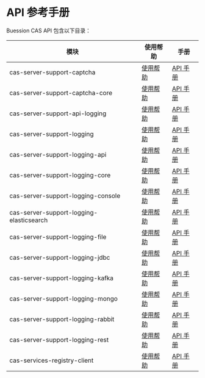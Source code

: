 # API 参考手册


Buession CAS API 包含以下目录：


|  模块                | 使用帮助                         | 手册                                                                         |
|  ----                | ----                           | ----                                 										   |
| cas-server-support-captcha                 | [使用帮助](server-support-captcha/index.md)                | [API 手册](https://javadoc.io/static/com.buession.cas/cas-server-support-captcha/3.0.1/)                |
| cas-server-support-captcha-core            | [使用帮助](server-support-captcha-core/index.md)           | [API 手册](https://javadoc.io/static/com.buession.cas/cas-server-support-captcha-core/3.0.1/)           |
| cas-server-support-api-logging             | [使用帮助](server-support-api-logging/index.md)            | [API 手册](https://javadoc.io/static/com.buession.cas/cas-server-support-api-logging/3.0.1/)            |
| cas-server-support-logging                 | [使用帮助](server-support-logging/index.md)                | [API 手册](https://javadoc.io/static/com.buession.cas/cas-server-support-logging/3.0.1/)                |
| cas-server-support-logging-api             | [使用帮助](server-support-logging-api/index.md)            | [API 手册](https://javadoc.io/static/com.buession.cas/cas-server-support-logging-api/3.0.1/)            |
| cas-server-support-logging-core            | [使用帮助](server-support-logging-core/index.md)           | [API 手册](https://javadoc.io/static/com.buession.cas/cas-server-support-logging-core/3.0.1/)           |
| cas-server-support-logging-console         | [使用帮助](server-support-logging-console/index.md)        | [API 手册](https://javadoc.io/static/com.buession.cas/cas-server-support-logging-console/3.0.1/)        |
| cas-server-support-logging-elasticsearch   | [使用帮助](server-support-logging-elasticsearch/index.md)  | [API 手册](https://javadoc.io/static/com.buession.cas/cas-server-support-logging-elasticsearch/3.0.1/)  |
| cas-server-support-logging-file            | [使用帮助](server-support-logging-file/index.md)           | [API 手册](https://javadoc.io/static/com.buession.cas/cas-server-support-logging-file/3.0.1/)           |
| cas-server-support-logging-jdbc            | [使用帮助](server-support-logging-jdbc/index.md)           | [API 手册](https://javadoc.io/static/com.buession.cas/cas-server-support-logging-jdbc/3.0.1/)           |
| cas-server-support-logging-kafka           | [使用帮助](server-support-logging-kafka/index.md)          | [API 手册](https://javadoc.io/static/com.buession.cas/cas-server-support-logging-kafka/3.0.1/)          |
| cas-server-support-logging-mongo           | [使用帮助](server-support-logging-mongo/index.md)          | [API 手册](https://javadoc.io/static/com.buession.cas/cas-server-support-logging-mongo/3.0.1/)          |
| cas-server-support-logging-rabbit          | [使用帮助](server-support-logging-rabbit/index.md)         | [API 手册](https://javadoc.io/static/com.buession.cas/cas-server-support-logging-rabbit/3.0.1/)         |
| cas-server-support-logging-rest            | [使用帮助](server-support-logging-rest/index.md)           | [API 手册](https://javadoc.io/static/com.buession.cas/cas-server-support-logging-rest/3.0.1/)           |
| cas-services-registry-client               | [使用帮助](services-registry-client/index.md)              | [API 手册](https://javadoc.io/static/com.buession.cas/cas-services-registry-client/3.0.1/)              |